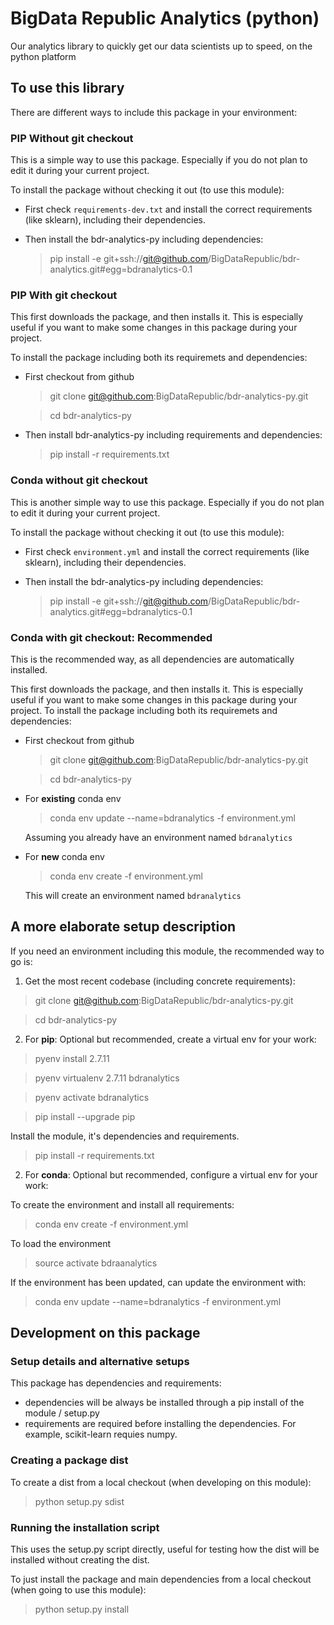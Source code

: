 # BigData Republic Analytics (python)
Our analytics library to quickly get our data scientists up to speed, on the python platform

## To use this library

There are different ways to include this package in your environment:

### PIP Without git checkout
This is a simple way to use this package. Especially if you do not plan to edit it during your current project.

To install the package without checking it out (to use this module):
  * First check `requirements-dev.txt` and install the correct requirements (like sklearn), including their dependencies.
  * Then install the bdr-analytics-py including dependencies:

    > pip install -e git+ssh://git@github.com/BigDataRepublic/bdr-analytics.git#egg=bdranalytics-0.1
    
### PIP With git checkout
This first downloads the package, and then installs it. This is especially useful if you want to make some changes in this package during your project.

To install the package including both its requiremets and dependencies:
  * First checkout from github

    > git clone git@github.com:BigDataRepublic/bdr-analytics-py.git

    > cd bdr-analytics-py
  * Then install bdr-analytics-py including requirements and dependencies:

    > pip install -r requirements.txt
    
### Conda without git checkout
This is another simple way to use this package. Especially if you do not plan to edit it during your current project.

To install the package without checking it out (to use this module):
  * First check `environment.yml` and install the correct requirements (like sklearn), including their dependencies.
  * Then install the bdr-analytics-py including dependencies:

    > pip install -e git+ssh://git@github.com/BigDataRepublic/bdr-analytics.git#egg=bdranalytics-0.1

### Conda with git checkout: Recommended
This is the recommended way, as all dependencies are automatically installed.

This first downloads the package, and then installs it. This is especially useful if you want to make some changes in this package during your project.
To install the package including both its requiremets and dependencies:
  * First checkout from github

    > git clone git@github.com:BigDataRepublic/bdr-analytics-py.git

    > cd bdr-analytics-py
    
  * For **existing** conda env 
   
    > conda env update --name=bdranalytics -f environment.yml
    
    Assuming you already have an environment named `bdranalytics`
    
  * For **new** conda env 
  
    > conda env create -f environment.yml
    
    This will create an environment named `bdranalytics`
    
## A more elaborate setup description

If you need an environment including this module, the recommended way to go is:

  1. Get the most recent codebase (including concrete requirements):
  > git clone git@github.com:BigDataRepublic/bdr-analytics-py.git

  > cd bdr-analytics-py
  
  2.  For **pip**: Optional but recommended, create a virtual env for your work:
  > pyenv install 2.7.11

  > pyenv virtualenv 2.7.11 bdranalytics

  > pyenv activate bdranalytics

  > pip install --upgrade pip
  
  Install the module, it's dependencies and requirements.
  
  > pip install -r requirements.txt

 2.  For **conda**: Optional but recommended, configure a virtual env for your work:  
 
  To create the environment and install all requirements:
  > conda env create -f environment.yml
  
  To load the environment
  > source activate bdraanalytics
  
  If the environment has been updated, can update the environment with:
  > conda env update --name=bdranalytics -f environment.yml

## Development on this package

### Setup details and alternative setups
This package has dependencies and requirements:
  * dependencies will be always be installed through a pip install of the module / setup.py
  * requirements are required before installing the dependencies. For example, scikit-learn requies numpy.

### Creating a package dist

To create a dist from a local checkout (when developing on this module):
> python setup.py sdist

### Running the installation script
This uses the setup.py script directly, useful for testing how the dist will be installed without creating the dist.

To just install the package and main dependencies from a local checkout (when going to use this module):
> python setup.py install

